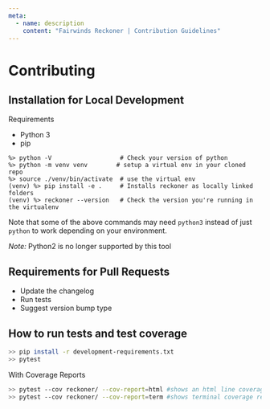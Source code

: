 ```yaml
---
meta:
  - name: description
    content: "Fairwinds Reckoner | Contribution Guidelines"
---
```

# Contributing


## Installation for Local Development

Requirements
* Python 3
* pip

```shell
%> python -V                   # Check your version of python
%> python -m venv venv        # setup a virtual env in your cloned repo
%> source ./venv/bin/activate  # use the virtual env
(venv) %> pip install -e .     # Installs reckoner as locally linked folders
(venv) %> reckoner --version   # Check the version you're running in the virtualenv
```
Note that some of the above commands may need `python3` instead of just `python` to work depending on your environment.

*Note:* Python2 is no longer supported by this tool

## Requirements for Pull Requests
* Update the changelog
* Run tests
* Suggest version bump type

## How to run tests and test coverage
```bash
>> pip install -r development-requirements.txt
>> pytest
```

With Coverage Reports
```bash
>> pytest --cov reckoner/ --cov-report=html #shows an html line coverage report in ./htmlcov/
>> pytest --cov reckoner/ --cov-report=term #shows terminal coverage report of % coverage
```
